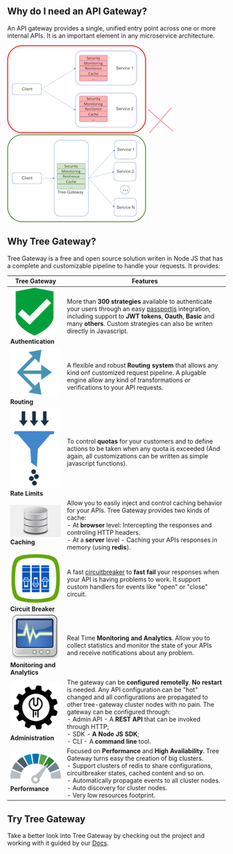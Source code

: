 ## Why do I need an API Gateway?

An API gateway provides a single, unified entry point across one or more internal APIs. It is an important element in any microservice architecture.

![No Gateway](images/no-gateway.png) ![Versus](images/versus.png) ![Tree Gateway](images/gateway.png)


## Why Tree Gateway?

Tree Gateway is a free and open source solution writen in Node JS that has a complete and customizable pipeline to handle your requests.
It provides:

|Tree Gateway  | Features |
| --| --| 
|![Authentication](images/security.png) <br/>**Authentication** | More than **300 strategies** available to authenticate your users through an easy [passportjs](http://passportjs.org/) integration, including support to **JWT tokens**, **Oauth**, **Basic** and many **others**. Custom strategies can also be writen directly in Javascript.|
| ![Routing](images/routing.png) <br/>**Routing** | A flexible and robust **Routing system** that allows any kind onf customized request pipeline. A plugable engine allow any kind of transformations or verifications to your API requests.| 
| ![Rate Limit](images/throttling.png) <br/>**Rate Limits** | To control **quotas** for your customers and to define actions to be taken when any quota is exceeded (And again, all customizations can be written as simple javascript functions).| 
| ![Cache](images/cache.jpg) <br/>**Caching** | Allow you to easily inject and control caching behavior for your APIs. Tree Gateway provides two kinds of cache: <br/>  - At **browser** level: Intercepting the responses and controling HTTP headers.<br/>  - At a **server** level - Caching your APIs responses in memory (using **redis**).| 
| ![Circuit Breaker](images/circuitbreaker.png) <br/>**Circuit Breaker** | A fast [circuitbreaker](https://martinfowler.com/bliki/CircuitBreaker.html) to **fast fail** your responses when your API is having problems to work. It support custom handlers for events like "open" or "close" circuit.| 
| ![Monitoring](images/monitoring.png) <br/>**Monitoring and Analytics** | Real Time **Monitoring and Analytics**. Allow you to collect statistics and monitor the state of your APIs and receive notifications about any problem.|
| ![Administration](images/admin.png) <br/>**Administration** | The gateway can be **configured remotelly**. **No restart** is needed. Any API configuration can be "hot" changed and all configurations are propagated to other tree-gateway cluster nodes with no pain. The gateway can be configured through: <br/> - Admin API - A **REST API** that can be invoked through HTTP;<br/> - SDK - **A Node JS SDK**; <br/> - CLI - A **command line** tool.|
| ![Performance](images/performance.png) <br/>**Performance** |  Focused on **Performance** and **High Availability**. Tree Gateway turns easy the creation of big clusters. <br/> - Support clusters of redis to share configurations, circuitbreaker states, cached content and so on. <br/> - Automatically propagate events to all cluster nodes. <br/> - Auto discovery for cluster nodes. <br/> - Very low resources footprint.|


## Try Tree Gateway

Take a better look into Tree Gateway by checking out the project and working with it guided by our [Docs](https://github.com/Leanty/tree-gateway/wiki).